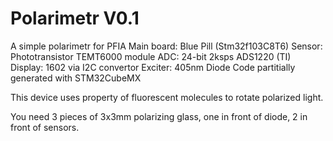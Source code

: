 # Polarimetr V0.1
 A simple polarimetr for PFIA
Main board: Blue Pill (Stm32f103C8T6)
Sensor: Phototransistor TEMT6000 module
ADC: 24-bit 2ksps ADS1220 (TI) 
Display: 1602 via I2C convertor
Exciter: 405nm Diode 
Code partitially generated with STM32CubeMX

This device uses property of fluorescent molecules to rotate polarized light.

You need 3 pieces of 3x3mm polarizing glass, one in front of diode, 2 in front of sensors.